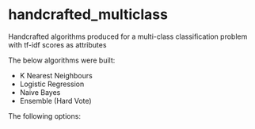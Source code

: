 # handcrafted_multiclass

Handcrafted algorithms produced for a multi-class classification problem with tf-idf scores as attributes

The below algorithms were built:
* K Nearest Neighbours
* Logistic Regression
* Naive Bayes
* Ensemble (Hard Vote)

The following options:
